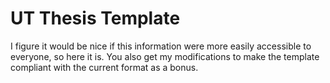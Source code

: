 # UT Thesis Template

I figure it would be nice if this information were more easily
accessible to everyone, so here it is.  You also get my modifications
to make the template compliant with the current format as a bonus.
